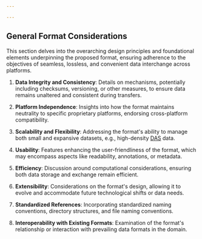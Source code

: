 ```yaml
---

---
```


## General Format Considerations

This section delves into the overarching design principles and foundational elements underpinning the proposed format, ensuring adherence to the objectives of seamless, lossless, and convenient data interchange across platforms.

1. **Data Integrity and Consistency**: Details on mechanisms, potentially including checksums, versioning, or other measures, to ensure data remains unaltered and consistent during transfers.
    
2. **Platform Independence**: Insights into how the format maintains neutrality to specific proprietary platforms, endorsing cross-platform compatibility.
    
3. **Scalability and Flexibility**: Addressing the format's ability to manage both small and expansive datasets, e.g., high-density [DAS](#distributed-acoustic-sensing) data.
    
4. **Usability**: Features enhancing the user-friendliness of the format, which may encompass aspects like readability, annotations, or metadata.
    
5. **Efficiency**: Discussion around computational considerations, ensuring both data storage and exchange remain efficient.
    
6. **Extensibility**: Considerations on the format's design, allowing it to evolve and accommodate future technological shifts or data needs.
    
7. **Standardized References**: Incorporating standardized naming conventions, directory structures, and file naming conventions.
    
8. **Interoperability with Existing Formats**: Examination of the format's relationship or interaction with prevailing data formats in the domain.
<!--stackedit_data:
eyJoaXN0b3J5IjpbLTEwMTgxMTM0NzFdfQ==
-->

